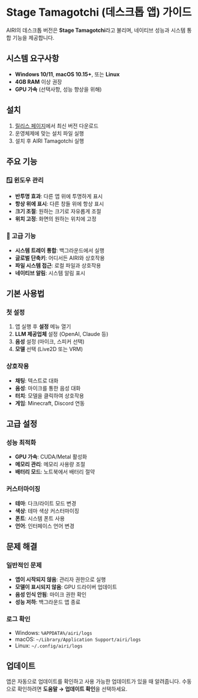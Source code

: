 # Stage Tamagotchi (데스크톱 앱) 가이드

AIRI의 데스크톱 버전은 **Stage Tamagotchi**라고 불리며, 네이티브 성능과 시스템 통합 기능을 제공합니다.

## 시스템 요구사항

- **Windows 10/11**, **macOS 10.15+**, 또는 **Linux**
- **4GB RAM** 이상 권장
- **GPU 가속** (선택사항, 성능 향상을 위해)

## 설치

1. [릴리스 페이지](https://github.com/moeru-ai/airi/releases)에서 최신 버전 다운로드
2. 운영체제에 맞는 설치 파일 실행
3. 설치 후 AIRI Tamagotchi 실행

## 주요 기능

### 🪟 윈도우 관리
- **반투명 효과**: 다른 앱 위에 투명하게 표시
- **항상 위에 표시**: 다른 창들 위에 항상 표시
- **크기 조절**: 원하는 크기로 자유롭게 조절
- **위치 고정**: 화면의 원하는 위치에 고정

### 🎯 고급 기능
- **시스템 트레이 통합**: 백그라운드에서 실행
- **글로벌 단축키**: 어디서든 AIRI와 상호작용
- **파일 시스템 접근**: 로컬 파일과 상호작용
- **네이티브 알림**: 시스템 알림 표시

## 기본 사용법

### 첫 설정
1. 앱 실행 후 **설정** 메뉴 열기
2. **LLM 제공업체** 설정 (OpenAI, Claude 등)
3. **음성** 설정 (마이크, 스피커 선택)
4. **모델** 선택 (Live2D 또는 VRM)

### 상호작용
- **채팅**: 텍스트로 대화
- **음성**: 마이크를 통한 음성 대화
- **터치**: 모델을 클릭하여 상호작용
- **게임**: Minecraft, Discord 연동

## 고급 설정

### 성능 최적화
- **GPU 가속**: CUDA/Metal 활성화
- **메모리 관리**: 메모리 사용량 조절
- **배터리 모드**: 노트북에서 배터리 절약

### 커스터마이징
- **테마**: 다크/라이트 모드 변경
- **색상**: 테마 색상 커스터마이징
- **폰트**: 시스템 폰트 사용
- **언어**: 인터페이스 언어 변경

## 문제 해결

### 일반적인 문제
- **앱이 시작되지 않음**: 관리자 권한으로 실행
- **모델이 표시되지 않음**: GPU 드라이버 업데이트
- **음성 인식 안됨**: 마이크 권한 확인
- **성능 저하**: 백그라운드 앱 종료

### 로그 확인
- Windows: `%APPDATA%/airi/logs`
- macOS: `~/Library/Application Support/airi/logs`
- Linux: `~/.config/airi/logs`

## 업데이트

앱은 자동으로 업데이트를 확인하고 사용 가능한 업데이트가 있을 때 알려줍니다. 수동으로 확인하려면 **도움말 → 업데이트 확인**을 선택하세요.
